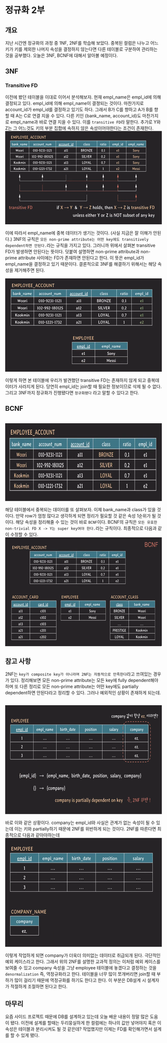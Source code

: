 # 정규화 2부

## 개요
지난 시간엔 정규화의 과정 중 1NF, 2NF를 학습해 보았다. 중복된 컬럼은 나누고 어느 키가 키를 제외한 나머지 속성을 결정하지 않는다면 다른 테이블로 구분하여 관리하는 것을 공부했다. 오늘은 3NF, BCNF에 대해서 알아볼 예정이다.

## 3NF
### Transitive FD
이전에 봤던 테이블을 이대로 이어서 분석해보자. 현재 empl_name은 empl_id에 의해 결정되고 있다. empl_id에 의해 empl_name이 결졍되는 것이다. 마찬가지로 account_id가 empl_id를 결정하고 있기도 하다. 그래서 B가 C를 향하고 A가 B를 향할 때 A는 C로 연결 지을 수 있다. 다른 키인 {bank_name, account_id}도 마찬가지로 empl_name과 바로 연결 지을 수 있다. 이를 `transitive FD`라 말한다. 추가로 Y와 Z는 그 어느것도 키의 부분 집합에 속하지 않은 속성이어야한다는 조건이 존재한다.
<br>
<img src="./nf_1.png" alt="nf_1" height="300">  

이에 따라서 empl_name에 중복 데이터가 생기는 것이다. (사실 지금은 잘 이해가 안된다.) 3NF의 규칙은 `모든 non-prime attribute는 어떤 key에도 transitively dependent하면 안된다.`라는 규칙을 가지고 있다. 그러니까 위에서 살펴본 transitive FD가 발생하면 안된다는 뜻이다. 덧붙여 설명하면 non-prime attribute과 non-prime attribute 사이에는 FD가 존재하면 안된다고 한다. 이 뜻은 empl_id가 empl_name을 결정하고 있기 때문이다. 결론적으로 3NF를 해결하기 위해서는 해당 속성을 제거해주면 된다.  
<br>
<img src="./nf_2.png" alt="nf_2" height="300">  

이렇게 하면 본 테이블에 우리가 발견했던 transitive FD는 존재하지 않게 되고 중복데이터가 사라지게 된다. 당연히 empl_id는 join할 때 필요한 정보이므로 삭제 될 수 없다. 그리고 3NF까지 정규화가 진행됐다면 `정규화됐다` 라고 말할 수 있다고 한다.

## BCNF
<br>
<img src="./nf_3.png" alt="nf_3" height="250">  

해당 테이블에서 중복되는 데이터를 또 살펴보자. 이제 bank_name과 class가 있을 것이다. 만약 row가 엄청 많다고 생각하게 되면 정리가 필요할 것 같은 속성 1순위가 될 것이다. 해당 속성을 정리해줄 수 있는 것이 바로 `BCNF`이다. BCNF의 규칙은 `모든 유효한 non-trivial FD X -> Y는 super key여야 한다.`라는 규칙이다. 최종적으로 다음과 같이 수정할 수 있다.
<br>
<img src="./nf_4.png" alt="nf_4" height="350">

## 참고 사항
2NF는 `key가 composite key가 아니라며 2NF는 자동적으로 만족한다`라고 쓰여있는 경우가 있다. 정리해보면 모든 non-prime attribute는 모든 key에 fully dependent해야하며 또 다른 정리로 모든 non-prime attribute는 어떤 key에도 partially dependent하면 안된다라고 정리할 수 있다. 그러나 예외적인 상황이 존재하게 되는데.

<br>
<img src="./nf_5.png" alt="nf_5" height="350">

바로 이와 같은 상황이다. company는 empl_id와 사실은 관계가 없는 속성이 될 수 있는데 이는 키와 partially하기 때문에 2NF를 위반하게 되는 것이다. 2NF를 따른다면 최종적으로 다음과 같아야하는데 
<br>
<img src="./nf_6.png" alt="nf_6" height="350">

이렇게 작업하게 되면 company가 더욱더 의미없는 데이터로 취급되개 된다. 극단적인 예외 케이스라고 한다. 그래서 위의 2NF를 설명한 교과적 정의는 이처럼 예외 케이스를 보여줄 수 있고 company 속성을 그냥 employee 테이블에 놓겠다고 결정하는 것을 `denormalization` 즉, 역정규화라고 한다. 테이블을 너무 많이 쪼개버리면 join할 때 부하가 많이 걸리기 때문에 역정규화를 하기도 한다고 한다. 이 부분은 DB설계 시 설계자가 적절하게 조절하면 된다고 한다.

## 마무리 
요즘 사이드 프로젝트 때문에 DB를 설계하고 있는데 오늘 배운 내용이 정말 많은 도움이 됐다. 이전에 설계를 할때는 두리뭉실하게 한 컬럼에는 하나의 값만 넣어야지 혹은 이 속성은 테이블과 분리시켜도 될 것 같은데? 작업했지만 이제는 FD를 확인해가면서 설계를 할 수 있게 됐다. 